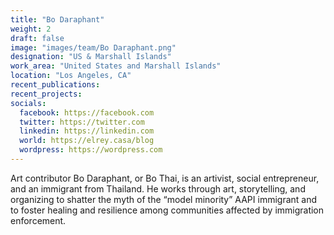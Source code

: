 ```yaml
---
title: "Bo Daraphant"
weight: 2
draft: false
image: "images/team/Bo Daraphant.png"
designation: "US & Marshall Islands"
work_area: "United States and Marshall Islands"
location: "Los Angeles, CA"
recent_publications:
recent_projects:
socials:
  facebook: https://facebook.com
  twitter: https://twitter.com
  linkedin: https://linkedin.com
  world: https://elrey.casa/blog
  wordpress: https://wordpress.com
---
```


Art contributor Bo Daraphant, or Bo Thai, is an artivist, social entrepreneur, and an immigrant from Thailand. He works through art, storytelling, and organizing to shatter the myth of the “model minority” AAPI immigrant and to foster healing and resilience among communities affected by immigration enforcement.  

